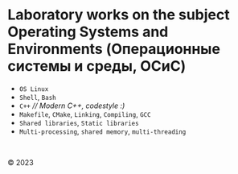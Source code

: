 # Laboratory works on the subject Operating Systems and Environments (Операционные системы и среды, ОСиС)

* `OS Linux`  
* `Shell`, `Bash`  
* `C++` _// Modern C++, codestyle :)_   
* `Makefile`, `CMake`, `Linking`, `Compiling`, `GCC`  
* `Shared libraries`, `Static libraries` 
* `Multi-processing`, `shared memory`, `multi-threading`  

&nbsp;  


© 2023
